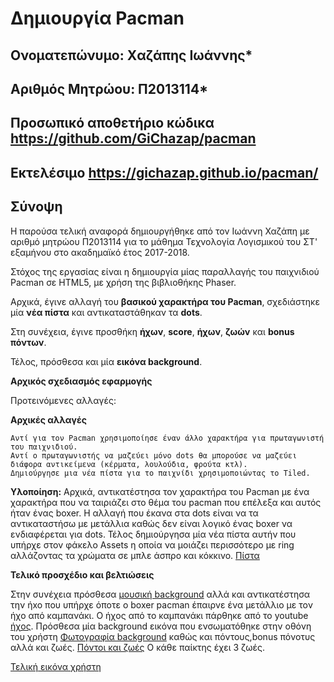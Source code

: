 # Δημιουργία Pacman

   ## Ονοματεπώνυμο: Xαζάπης Ιωάννης*
   ## Αριθμός Μητρώου: Π2013114*
   ## Προσωπικό αποθετήριο κώδικα https://github.com/GiChazap/pacman
   ## Εκτελέσιμο https://gichazap.github.io/pacman/

## Σύνοψη

Η παρούσα τελική αναφορά δημιουργήθηκε από τον Ιωάννη Χαζάπη με αριθμό μητρώου Π2013114 για το μάθημα Τεχνολογία Λογισμικού του ΣΤ' εξαμήνου στο ακαδημαϊκό έτος 2017-2018.

Στόχος της εργασίας είναι η δημιουργία μίας παραλλαγής του παιχνιδιού Pacman σε HTML5, με χρήση της βιβλιοθήκης Phaser.

Αρχικά, έγινε αλλαγή του **βασικού χαρακτήρα του Pacman**, σχεδιάστηκε μία **νέα πίστα** και αντικαταστάθηκαν τα **dots**.

Στη συνέχεια, έγινε προσθήκη **ήχων**, **score**, **ήχων**, **ζωών** και **bonus πόντων**. 

Τέλος, πρόσθεσα και μία **εικόνα background**. 


**Aρχικός σχεδιασμός εφαρμογής**

Προτεινόμενες αλλαγές:

**Αρχικές αλλαγές**

    Αντί για τον Pacman χρησιμοποίησε έναν άλλο χαρακτήρα για πρωταγωνιστή του παιχνιδιού.
    Αντί ο πρωταγωνιστής να μαζεύει μόνο dots θα μπορούσε να μαζεύει διάφορα αντικείμενα (κέρματα, λουλούδια, φρούτα κτλ).
    Δημιούργησε μια νέα πίστα για το παιχνίδι χρησιμοποιώντας το Tiled.

**Υλοποίηση:**
    Aρχικά, αντικατέστησα τον χαρακτήρα του Pacman με ένα χαρακτήρα που να ταιριάζει στο θέμα του pacman που επέλεξα και αυτός ήταν ένας boxer.
    Η αλλαγή που έκανα στα dots είναι να τα αντικαταστήσω με μετάλλια καθώς δεν είναι λογικό ένας boxer να ενδιαφέρεται για dots.
    Τέλος δημιούργησα μία νέα πίστα αυτήν που υπήρχε στον φάκελο Assets η οποία να μοιάζει περισσότερο με ring αλλάζοντας τα χρώματα σε μπλε άσπρο και κόκκινο. [Πίστα](http://prntscr.com/i62fxq)
    
    
**Τελικό προσχέδιο και βελτιώσεις**
    
Στην συνέχεια πρόσθεσα [μουσική background](https://www.youtube.com/watch?v=cWQluSY36FQ) αλλά και αντικατέστησα την ήxo που υπήρχε όποτε ο boxer pacman έπαιρνε ένα μετάλλιο με τον ήχο από καμπανάκι.
Ο ήχος από το καμπανάκι πάρθηκε από το youtube [ήχος](https://www.youtube.com/watch?v=TvvTacquttk). 
Πρόσθεσα μία background εικόνα που ενσωματόθηκε στην οθόνη του χρήστη [Φωτογραφία background](https://wallpapercave.com/wp/01Syr5o.jpg) καθώς και πόντους,bonus πόνοτυς αλλά και ζωές. [Πόντοι και ζωές](http://prntscr.com/i62ezx) 
Ο κάθε παίκτης έχει 3 ζωές.

[Τελική εικόνα χρήστη](http://prntscr.com/i62jrj)
    
